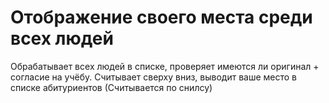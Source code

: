 # Отображение своего места среди всех людей
Обрабатывает всех людей в списке, проверяет имеются ли оригинал + согласие на учёбу.
Считывает сверху вниз, выводит ваше место в списке абитуриентов (Считывается по снилсу)
